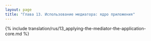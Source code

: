 ```yaml
---
layout: page
title: "Глава 13. Использование медиатора: ядро приложения"
---
```


{% include translation/rus/13_applying-the-mediator-the-application-core.md %}